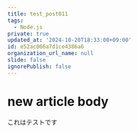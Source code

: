 ```yaml
---
title: test_post011
tags:
  - Node.js
private: true
updated_at: '2024-10-20T18:33:00+09:00'
id: e52ac066a7d1ce4386a6
organization_url_name: null
slide: false
ignorePublish: false
---
```

# new article body
これはテストです
